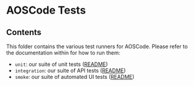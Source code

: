 # AOSCode Tests

## Contents

This folder contains the various test runners for AOSCode. Please refer to the documentation within for how to run them:

* `unit`: our suite of unit tests ([README](unit/README.md))
* `integration`: our suite of API tests ([README](integration/browser/README.md))
* `smoke`: our suite of automated UI tests ([README](smoke/README.md))
